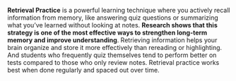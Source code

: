 **Retrieval Practice** is a powerful learning technique where you actively recall information from memory, like answering quiz questions or summarizing what you’ve learned without looking at notes. **Research shows that this strategy is one of the most effective ways to strengthen long-term memory and improve understanding**. Retrieving information helps your brain organize and store it more effectively than rereading or highlighting. And students who frequently quiz themselves tend to perform better on tests compared to those who only review notes. Retrieval practice works best when done regularly and spaced out over time. 
